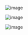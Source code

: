 
![image](https://github.com/user-attachments/assets/2393bc71-52b1-499c-aac1-d50ddf1d830e)

![image](https://github.com/user-attachments/assets/34544860-9cd4-4b7e-a0d4-d7248fcfd2a3)

![image](https://github.com/user-attachments/assets/4dbfa558-8a6d-4302-807f-e2c68f16f00d)
